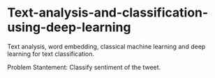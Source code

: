 # Text-analysis-and-classification-using-deep-learning
Text analysis, word embedding, classical machine learning and deep learning for text classification. 

Problem Stantement:
Classify sentiment of the tweet.

